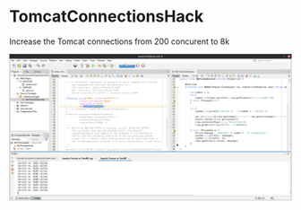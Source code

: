# TomcatConnectionsHack
Increase the Tomcat connections from 200 concurent to 8k

![screenshot1](/Screenshot.png?raw=true "Optional Title")

